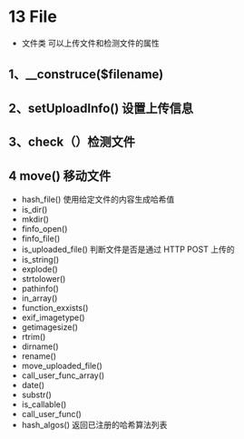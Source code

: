 # 13 File 
- 文件类 
可以上传文件和检测文件的属性 

## 1、__construce($filename)

## 2、setUploadInfo() 设置上传信息 

## 3、check（）检测文件

## 4 move() 移动文件


- hash_file() 使用给定文件的内容生成哈希值
- is_dir()
- mkdir()
- finfo_open()
- finfo_file()
- is_uploaded_file() 判断文件是否是通过 HTTP POST 上传的
- is_string()
- explode()
- strtolower()
- pathinfo()
- in_array()
- function_exxists()
- exif_imagetype()
- getimagesize()
- rtrim()
- dirname()
- rename()
- move_uploaded_file()
- call_user_func_array()
- date()
- substr() 
- is_callable()
- call_user_func()
- hash_algos() 返回已注册的哈希算法列表
